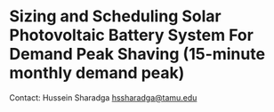 # Sizing and Scheduling Solar Photovoltaic Battery System For Demand Peak Shaving (15-minute monthly demand peak)
Contact: Hussein Sharadga
hssharadga@tamu.edu
